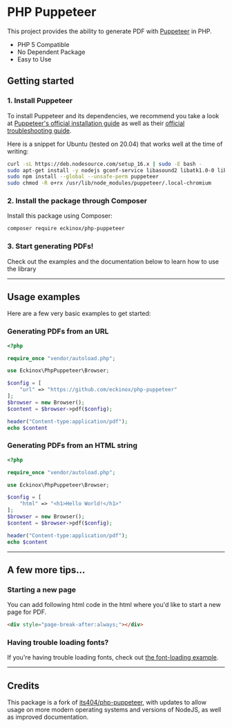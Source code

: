 # PHP Puppeteer

This project provides the ability to generate PDF with [Puppeteer](https://github.com/GoogleChrome/puppeteer) in PHP.

- PHP 5 Compatible
- No Dependent Package
- Easy to Use


## Getting started

### 1. Install Puppeteer
To install Puppeteer and its dependencies, we recommend you take a look at [Puppeteer's official installation guide](https://developers.google.com/web/tools/puppeteer/get-started) as well as their [official troubleshooting guide](https://github.com/puppeteer/puppeteer/blob/main/docs/troubleshooting.md).

Here is a snippet for Ubuntu (tested on 20.04) that works well at the time of writing:
```bash
curl -sL https://deb.nodesource.com/setup_16.x | sudo -E bash -
sudo apt-get install -y nodejs gconf-service libasound2 libatk1.0-0 libc6 libcairo2 libcups2 libdbus-1-3 libexpat1 libfontconfig1 libgcc1 libgconf-2-4 libgdk-pixbuf2.0-0 libglib2.0-0 libgtk-3-0 libnspr4 libpango-1.0-0 libpangocairo-1.0-0 libstdc++6 libx11-6 libx11-xcb1 libxcb1 libxcomposite1 libxcursor1 libxdamage1 libxext6 libxfixes3 libxi6 libxrandr2 libxrender1 libxss1 libxtst6 ca-certificates fonts-liberation libappindicator1 libnss3 lsb-release xdg-utils wget libappindicator3-1 libatk-bridge2.0-0 libgbm1
sudo npm install --global --unsafe-perm puppeteer
sudo chmod -R o+rx /usr/lib/node_modules/puppeteer/.local-chromium
```

### 2. Install the package through Composer
Install this package using Composer:

```bash
composer require eckinox/php-puppeteer
```

### 3. Start generating PDFs!
Check out the examples and the documentation below to learn how to use the library

---

## Usage  examples
Here are a few very basic examples to get started:

### Generating PDFs from an URL
```php
<?php

require_once "vendor/autoload.php";

use Eckinox\PhpPuppeteer\Browser;

$config = [
	"url" => "https://github.com/eckinox/php-puppeteer"
];
$browser = new Browser();
$content = $browser->pdf($config);

header("Content-type:application/pdf");
echo $content
```

### Generating PDFs from an HTML string
```php
<?php

require_once "vendor/autoload.php";

use Eckinox\PhpPuppeteer\Browser;

$config = [
	"html" => "<h1>Hello World!</h1>"
];
$browser = new Browser();
$content = $browser->pdf($config);

header("Content-type:application/pdf");
echo $content
```

---

## A few more tips...

### Starting a new page
You can add following html code in the html where you'd like to start a new page for PDF.

```html
<div style="page-break-after:always;"></div>
```

### Having trouble loading fonts?
If you're having trouble loading fonts, check out [the font-loading example](examples).

---

## Credits
This package is a fork of [its404/php-puppeteer](https://github.com/its404/php-puppeteer), with updates to allow usage on more modern operating systems and versions of NodeJS, as well as improved documentation.
